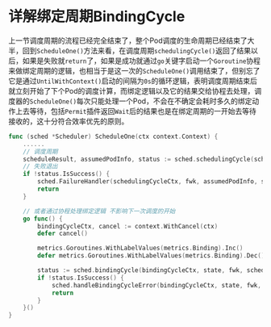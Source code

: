 # 详解绑定周期BindingCycle

上一节调度周期的流程已经完全结束了，整个Pod调度的生命周期已经结束了大半，回到`ScheduleOne()`方法来看，在调度周期`schedulingCycle()`返回了结果以后，如果是失败就`return`了，如果是成功就通过`go`关键字启动一个`Goroutine`协程来做绑定周期的逻辑，也相当于是这一次的`ScheduleOne()`调用结束了，但别忘了它是通过`UntilWithContext()`启动的间隔为`0s`的循环逻辑，表明调度周期结束后就立刻开始了下个Pod的调度计算，而绑定逻辑以及它的结果交给协程去处理，调度器的`ScheduleOne()`每次只能处理一个Pod，不会在不确定会耗时多久的绑定动作上去等待，包括`Permit`插件返回`Wait`后的结果也是在绑定周期的一开始去等待接收的，这十分符合效率优先的原则。

```Go
func (sched *Scheduler) ScheduleOne(ctx context.Context) {
    ......
    // 调度周期
    scheduleResult, assumedPodInfo, status := sched.schedulingCycle(schedulingCycleCtx, state, fwk, podInfo, start, podsToActivate)
    // 失败退出
    if !status.IsSuccess() {
        sched.FailureHandler(schedulingCycleCtx, fwk, assumedPodInfo, status, scheduleResult.nominatingInfo, start)
        return
    }

    // 或者通过协程处理绑定逻辑 不影响下一次调度的开始
    go func() {
        bindingCycleCtx, cancel := context.WithCancel(ctx)
        defer cancel()

        metrics.Goroutines.WithLabelValues(metrics.Binding).Inc()
        defer metrics.Goroutines.WithLabelValues(metrics.Binding).Dec()

        status := sched.bindingCycle(bindingCycleCtx, state, fwk, scheduleResult, assumedPodInfo, start, podsToActivate)
        if !status.IsSuccess() {
            sched.handleBindingCycleError(bindingCycleCtx, state, fwk, assumedPodInfo, start, scheduleResult, status)
            return
        }
    }()
}

```

